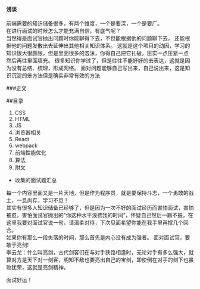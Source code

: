 ####  浅谈
前端需要的知识储备很多，有两个维度，一个是要深，一个是要广。<br/>
在进行面试的时候怎么才能充满自信，有底气呢？<br/>
当然得是面试官抛出问题时你能聊得下去，不但能根据他的问题聊下去，
还能根据他的问题发散出去延伸出其他相关知识体系。
这就是这个项目的动因，学习的知识很大很膨胀，但是里面很多的泡沫，你得自己把它扎破，压实一点压紧一点
然后再往里面填充。
很多知识你学过了，但是往往不能好好的去表达，这就是因为没有总结、梳理，形成网络。
面对问题能够自己写出来，自己说出来，这是知识沉淀的笨方法但是确实非常有效的方法


###正文 

##目录
1. CSS
2. HTML
3. JS
4. 浏览器相关
5. React
6. webpack
7. 前端性能优化
8. 算法
9. 附文
- 收集的面试题汇总

每一个内容里面又是一片天地，但是作为程序员，就是要保持斗志，一个勇敢的战士，一息尚存，学习不息！<br/>
其实有很多人知识储备已经够了，但是因为一次不好的面试经历而害怕面试，害怕被怼，害怕面试官抛出的“你这种水平浪费我的时间”，怀疑自己然后一蹶不振，在这里我要对面试官说一句，请温柔对待，下次见面希望你能在我手里再撑几个回合。<br/>
如果你有那么一段失落的时间，那么首先是内心没有成为强者。
面对面试官，要敢于亮剑!<br/>
李云龙：什么叫亮剑，古代剑客们在与对手狭路相逢时，无论对手有多么强大，就算对方是天下对一剑客，明知不敌也要亮出自己的宝剑，即使倒在对手的剑下也虽败犹荣，这就是亮剑精神。


面试好运！
